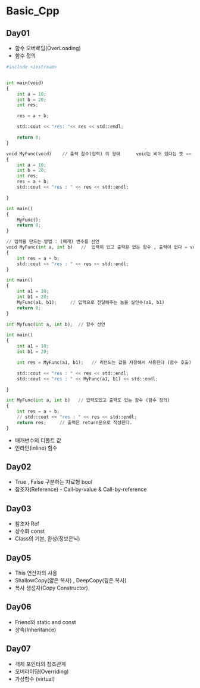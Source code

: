 # Basic_Cpp

## Day01
  - 함수 오버로딩(OverLoading)
  - 함수 정의
```python
#include <iostream>


int main(void)
{
	int a = 10;
	int b = 20;
	int res;

	res = a + b;

	std::cout << "res: "<< res << std::endl;

	return 0;
}

void MyFunc(void)    // 출력 함수(입력) 의 형태		void는 비어 있다는 뜻 => 입, 출력 모두 비어있음
{
	int a = 10;
	int b = 20;
	int res;
	res = a + b;
	std::cout << "res : " << res << std::endl;

}

int main()
{
	MyFunc();
	return 0;
}

// 입력을 만드는 방법 : (매개) 변수를 선언
void MyFunc(int a, int b)	//  입력이 있고 출력은 없는 함수 , 출력이 없다 = void
{
	int res = a + b;
	std::cout << "res : " << res << std::endl;
}

int main()
{
	int a1 = 10;
	int b1 = 20;
	MyFunc(a1, b1);		// 입력으로 전달해주는 놈을 실인수(a1, b1)
	return 0;
}

int Myfunc(int a, int b);  // 함수 선언

int main()
{
	int a1 = 10;
	int b1 = 20;

	int res = MyFunc(a1, b1);	// 리턴되는 값을 저장해서 사용한다 (함수 호출)

	std::cout << "res : " << res << std::endl;
	std::cout << "res : " << MyFunc(a1, b1) << std::endl;

}

int MyFunc(int a, int b)   // 입력도있고 출력도 있는 함수 (함수 정의)
{
	int res = a + b;
	// std::cout << "res : " << res << std::endl;
	return res;		// 출력은 return문으로 작성한다.
}

```
  
  
  - 매개변수의 디폴트 값
  - 인라인(inline) 함수
  
  
## Day02
   - True , False 구분하는 자료형 bool
   - 참조자(Reference)
   	- Call-by-value & Call-by-reference
	
## Day03
   - 참조자 Ref
   - 상수화 const
   - Class의 기본, 완성(정보은닉)

## Day05
   - This 연산자의 사용
   - ShallowCopy(얇은 복사) , DeepCopy(깊은 복사)
   - 복사 생성자(Copy Constructor)

## Day06
   - Friend와 static and const
   - 상속(Inheritance)

## Day07
   - 객체 포인터의 참조관계
   - 오버라이딩(Overriding)
   - 가상함수 (virtual)

